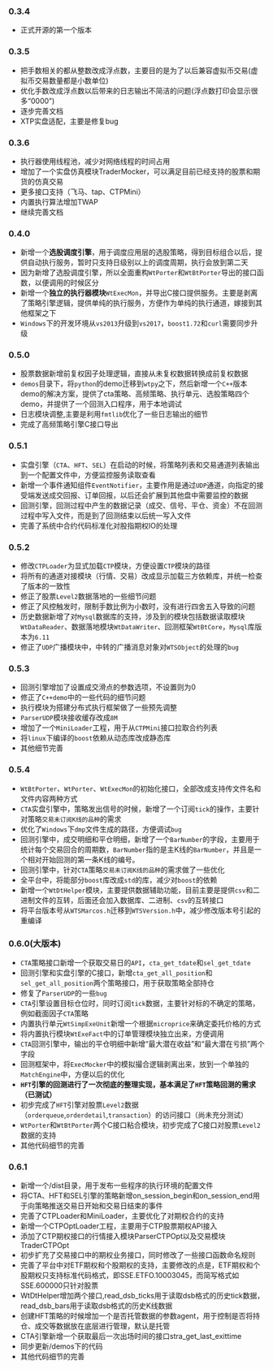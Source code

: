 ### 0.3.4
* 正式开源的第一个版本


### 0.3.5
* 把手数相关的都从整数改成浮点数，主要目的是为了以后兼容虚拟币交易(虚拟币交易数量都是小数单位)
* 优化手数改成浮点数以后带来的日志输出不简洁的问题(浮点数打印会显示很多“0000”)
* 逐步完善文档
* XTP实盘适配，主要是修复bug

### 0.3.6
* 执行器使用线程池，减少对网络线程的时间占用
* 增加了一个实盘仿真模块TraderMocker，可以满足目前已经支持的股票和期货的仿真交易
* 更多接口支持（飞马、tap、CTPMini）
* 内置执行算法增加TWAP
* 继续完善文档

### 0.4.0
* 新增一个**选股调度引擎**，用于调度应用层的选股策略，得到目标组合以后，提供自动执行服务，暂时只支持日级别以上的调度周期，执行会放到第二天
* 因为新增了选股调度引擎，所以全面重构`WtPorter`和`WtBtPorter`导出的接口函数，以便调用的时候区分
* 新增一个**独立的执行器模块**`WtExecMon`，并导出C接口提供服务。主要是剥离了策略引擎逻辑，提供单纯的执行服务，方便作为单纯的执行通道，嫁接到其他框架之下
* `Windows`下的开发环境从`vs2013`升级到`vs2017`，`boost1.72`和`curl`需要同步升级


### 0.5.0
* 股票数据新增前复权因子处理逻辑，直接从未复权数据转换成前复权数据
* `demos`目录下，将`python`的demo迁移到`wtpy`之下，然后新增一个`C++`版本demo的解决方案，提供了cta策略、高频策略、执行单元、选股策略四个demo，并提供了一个回测入口程序，用于本地调试
* 日志模块调整,主要是利用`fmtlib`优化了一些日志输出的细节
* 完成了高频策略引擎C接口导出

### 0.5.1
* 实盘引擎（`CTA`、`HFT`、`SEL`）在启动的时候，将策略列表和交易通道列表输出到一个配置文件中，方便监控服务读取查看
* 新增一个事件通知组件`EventNotifier`，主要作用是通过`UDP`通道，向指定的接受端发送成交回报、订单回报，以后还会扩展到其他盘中需要监控的数据
* 回测引擎，回测过程中产生的数据记录（成交、信号、平仓、资金）不在回测过程中写入文件，而是到了回测结束以后统一写入文件
* 完善了系统中合约代码标准化对股指期权IO的处理

### 0.5.2
* 修改`CTPLoader`为显式加载`CTP`模块，方便设置`CTP`模块的路径
* 将所有的通道对接模块（行情、交易）改成显示加载三方依赖库，并统一检查了版本的一致性
* 修正了股票`Level2`数据落地的一些细节问题
* 修正了风控触发时，限制手数比例为小数时，没有进行四舍五入导致的问题
* 历史数据新增了对`Mysql`数据库的支持，涉及到的模块包括数据读取模块`WtDataReader`、数据落地模块`WtDataWriter`、回测框架`WtBtCore`，`Mysql`库版本为`6.11`
* 修正了`UDP`广播模块中，中转的广播消息对象对`WTSObject`的处理的`bug`

### 0.5.3
* 回测引擎增加了设置成交滑点的参数选项，不设置则为0
* 修正了`C++demo`中的一些代码的细节问题
* 执行模块为搭建分布式执行框架做了一些预先调整
* `ParserUDP`模块接收缓存改成`8M`
* 增加了一个`MiniLoader`工程，用于从`CTPMini`接口拉取合约列表
* 将`linux`下编译的`boost`依赖从动态库改成静态库
* 其他细节完善

### 0.5.4
* `WtBtPorter`、`WtPorter`、`WtExecMon`的初始化接口，全部改成支持传文件名和文件内容两种方式
* `CTA`实盘引擎中，策略发出信号的时候，新增了一个订阅`tick`的操作，主要针对策略`交易未订阅K线的品种`的需求
* 优化了`Windows`下`dmp`文件生成的路径，方便调试`bug`
* 回测引擎中，成交明细和平仓明细，新增了一个`BarNumber`的字段，主要用于统计每个交易回合的周期数，`BarNumber`指的是主K线的`BarNumber`，并且是一个相对开始回测的第一条K线的编号。
* 回测引擎中，针对`CTA`策略`交易未订阅K线的品种`的需求做了一些优化
* 全平台中，将能部分`boost`库改成`std`的库，减少对`boost`的依赖
* 新增一个`WtDtHelper`模块，主要提供数据辅助功能，目前主要是提供`csv`和二进制文件的互转，后面还会加入数据库、二进制、`csv`的互转接口
* 将平台版本号从`WTSMarcos.h`迁移到`WTSVersion.h`中，减少修改版本号引起的重编译

### 0.6.0(大版本)
* `CTA`策略接口新增一个获取交易日的`API`，`cta_get_tdate`和`sel_get_tdate`
* 回测引擎和实盘引擎的C接口，新增`cta_get_all_position`和`sel_get_all_position`两个策略接口，用于获取策略全部持仓
* 修复了`ParserUDP`的一些`bug`
* `CTA`引擎设置目标仓位时，同时订阅`tick`数据，主要针对标的不确定的策略，例如截面因子`CTA`策略
* 内置执行单元`WtSimpExeUnit`新增一个根据`microprice`来确定委托价格的方式
* 将内置执行模块`WtExeFact`中的订单管理模块独立出来，方便调用
* `CTA`回测引擎中，输出的平仓明细中新增“最大潜在收益”和“最大潜在亏损”两个字段
* 回测框架中，将`ExecMocker`中的模拟撮合逻辑剥离出来，放到一个单独的`MatchEngine`中，方便以后的优化
* **`HFT`引擎的回测进行了一次彻底的整理实现，基本满足了`HFT`策略回测的需求（已测试）**
* 初步完成了`HFT`引擎对股票`Level2`数据（`orderqueue`,`orderdetail`,`transaction`）的访问接口（尚未充分测试）
* `WtPorter`和`WtBtPorter`两个C接口粘合模块，初步完成了C接口对股票`Level2`数据的支持
* 其他代码细节的完善


### 0.6.1
* 新增一个/dist目录，用于发布一些程序的执行环境的配置文件
* 将CTA、HFT和SEL引擎的策略新增on_session_begin和on_session_end用于向策略推送交易日开始和交易日结束的事件
* 完善了CTPLoader和MiniLoader，主要优化了对期权合约的支持
* 新增一个CTPOptLoader工程，主要用于CTP股票期权API接入
* 添加了CTP期权接口的行情接入模块ParserCTPOpt以及交易模块TraderCTPOpt
* 初步扩充了交易接口中的期权业务接口，同时修改了一些接口函数命名规则
* 完善了平台中对ETF期权和个股期权的支持，主要修改的点是，ETF期权和个股期权只支持标准代码格式，即SSE.ETFO.10003045，而简写格式如SSE.600000只针对股票
* WtDtHelper增加两个接口,read_dsb_ticks用于读取dsb格式的历史tick数据，read_dsb_bars用于读取dsb格式的历史K线数据
* 创建HFT策略的时候增加一个是否托管数据的参数agent，用于控制是否将持仓、成交等数据放在底层进行管理，默认是托管
* CTA引擎新增一个获取最后一次出场时间的接口stra_get_last_exittime
* 同步更新/demos下的代码
* 其他代码细节的完善